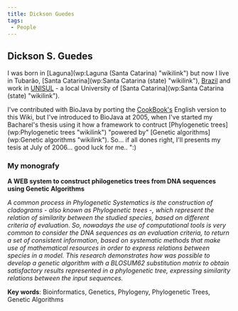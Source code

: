 ```yaml
---
title: Dickson Guedes
tags:
 - People
---
```


Dickson S. Guedes
-----------------

I was born in [Laguna](wp:Laguna (Santa Catarina) "wikilink") but now I
live in Tubarão, [Santa Catarina](wp:Santa Catarina (state) "wikilink"),
[Brazil](wp:Brazil "wikilink") and work in
[UNISUL](http://www.unisul.br) - a local University of [Santa
Catarina](wp:Santa Catarina (state) "wikilink").

I've contributed with BioJava by porting the
[CookBook's](Biojava:Cookbook "wikilink") English version to this Wiki,
but I've introduced to BioJava at 2005, when I've started my Bacharel's
thesis using it how a framework to contruct [Phylogenetic
trees](wp:Phylogenetic trees "wikilink") "powered by" [Genetic
algorithms](wp:Genetic algorithms "wikilink"). So... if all dones right,
I'll presents my tesis at July of 2006... good luck for me.. ":)

### My monografy

**A WEB system to construct philogenetics trees from DNA sequences using
Genetic Algorithms**

*A common process in Phylogenetic Systematics is the construction of
cladograms - also known as Phylogenetic trees -, which represent the
relation of similarity between the studied species, based on different
criteria of evaluation. So, nowadays the use of computational tools is
very common to consider the DNA sequences as an evaluation criteria, to
return a set of consistent information, based on systematic methods that
make use of mathematical resources in order to express relations between
species in a model. This research demonstrates how was possible to
develop a genetic algorithm with a BLOSUM62 substitution matrix to
obtain satisfactory results represented in a phylogenetic tree,
expressing similarity relations between the input sequences.*

**Key words**: Bioinformatics, Genetics, Phylogeny, Phylogenetic Trees,
Genetic Algorithms
